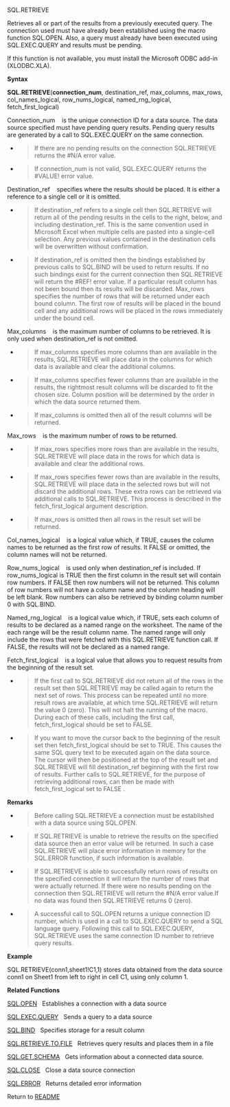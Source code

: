 SQL.RETRIEVE

Retrieves all or part of the results from a previously executed query.
The connection used must have already been established using the macro
function SQL.OPEN. Also, a query must already have been executed using
SQL.EXEC.QUERY and results must be pending.

If this function is not available, you must install the Microsoft ODBC
add-in (XLODBC.XLA).

**Syntax**

**SQL.RETRIEVE**(**connection\_num**, destination\_ref, max\_columns,
max\_rows, col\_names\_logical, row\_nums\_logical, named\_rng\_logical,
fetch\_first\_logical)

Connection\_num&nbsp;&nbsp;&nbsp;&nbsp;is the unique connection ID for a
data source. The data source specified must have pending query results.
Pending query results are generated by a call to SQL.EXEC.QUERY on the
same connection.

  - > If there are no pending results on the connection SQL.RETRIEVE
    > returns the \#N/A error value.

  - > If connection\_num is not valid, SQL.EXEC.QUERY returns the
    > \#VALUE\! error value.


Destination\_ref&nbsp;&nbsp;&nbsp;&nbsp;specifies where the results
should be placed. It is either a reference to a single cell or it is
omitted.

  - > If destination\_ref refers to a single cell then SQL.RETRIEVE will
    > return all of the pending results in the cells to the right,
    > below, and including destination\_ref. This is the same convention
    > used in Microsoft Excel when multiple cells are pasted into a
    > single-cell selection. Any previous values contained in the
    > destination cells will be overwritten without confirmation.

  - > If destination\_ref is omitted then the bindings established by
    > previous calls to SQL.BIND will be used to return results. If no
    > such bindings exist for the current connection then SQL.RETRIEVE
    > will return the \#REF\! error value. If a particular result column
    > has not been bound then its results will be discarded. Max\_rows
    > specifies the number of rows that will be returned under each
    > bound column. The first row of results will be placed in the bound
    > cell and any additional rows will be placed in the rows
    > immediately under the bound cell.


Max\_columns&nbsp;&nbsp;&nbsp;&nbsp;is the maximum number of columns to
be retrieved. It is only used when destination\_ref is not omitted.

  - > If max\_columns specifies more columns than are available in the
    > results, SQL.RETRIEVE will place data in the columns for which
    > data is available and clear the additional columns.

  - > If max\_columns specifies fewer columns than are available in the
    > results, the rightmost result columns will be discarded to fit the
    > chosen size. Column position will be determined by the order in
    > which the data source returned them.

  - > If max\_columns is omitted then all of the result columns will be
    > returned.


Max\_rows&nbsp;&nbsp;&nbsp;&nbsp;is the maximum number of rows to be
returned.

  - > If max\_rows specifies more rows than are available in the
    > results, SQL.RETRIEVE will place data in the rows for which data
    > is available and clear the additional rows.

  - > If max\_rows specifies fewer rows than are available in the
    > results, SQL.RETRIEVE will place data in the selected rows but
    > will not discard the additional rows. These extra rows can be
    > retrieved via additional calls to SQL.RETRIEVE. This process is
    > described in the fetch\_first\_logical argument description.

  - > If max\_rows is omitted then all rows in the result set will be
    > returned.


Col\_names\_logical&nbsp;&nbsp;&nbsp;&nbsp;is a logical value which, if
TRUE, causes the column names to be returned as the first row of
results. It FALSE or omitted, the column names will not be returned.

Row\_nums\_logical&nbsp;&nbsp;&nbsp;&nbsp;is used only when
destination\_ref is included. If row\_nums\_logical is TRUE then the
first column in the result set will contain row numbers. If FALSE then
row numbers will not be returned. This column of row numbers will not
have a column name and the column heading will be left blank. Row
numbers can also be retrieved by binding column number 0 with SQL.BIND.

Named\_rng\_logical&nbsp;&nbsp;&nbsp;&nbsp;is a logical value which, if
TRUE, sets each column of results to be declared as a named range on the
worksheet. The name of the each range will be the result column name.
The named range will only include the rows that were fetched with this
SQL.RETRIEVE function call. If FALSE, the results will not be declared
as a named range.

Fetch\_first\_logical&nbsp;&nbsp;&nbsp;&nbsp;is a logical value that
allows you to request results from the beginning of the result set.

  - > If the first call to SQL.RETRIEVE did not return all of the rows
    > in the result set then SQL.RETRIEVE may be called again to return
    > the next set of rows. This process can be repeated until no more
    > result rows are available, at which time SQL.RETRIEVE will return
    > the value 0 (zero). This will not halt the running of the macro.
    > During each of these calls, including the first call,
    > fetch\_first\_logical should be set to FALSE.

  - > If you want to move the cursor back to the beginning of the result
    > set then fetch\_first\_logical should be set to TRUE. This causes
    > the same SQL query text to be executed again on the data source.
    > The cursor will then be positioned at the top of the result set
    > and SQL.RETRIEVE will fill destination\_ref beginning with the
    > first row of results. Further calls to SQL.RETRIEVE, for the
    > purpose of retrieving additional rows, can then be made with
    > fetch\_first\_logical set to FALSE .


**Remarks**

  - > Before calling SQL.RETRIEVE a connection must be established with
    > a data source using SQL.OPEN.

  - > If SQL.RETRIEVE is unable to retrieve the results on the specified
    > data source then an error value will be returned. In such a case
    > SQL.RETRIEVE will place error information in memory for the
    > SQL.ERROR function, if such information is available.

  - > If SQL.RETRIEVE is able to successfully return rows of results on
    > the specified connection it will return the number of rows that
    > were actually returned. If there were no results pending on the
    > connection then SQL.RETRIEVE will return the \#N/A error value.If
    > no data was found then SQL.RETRIEVE returns 0 (zero).

  - > A successful call to SQL.OPEN returns a unique connection ID
    > number, which is used in a call to SQL.EXEC.QUERY to send a SQL
    > language query. Following this call to SQL.EXEC.QUERY,
    > SQL.RETRIEVE uses the same connection ID number to retrieve query
    > results.

**Example**

SQL.RETRIEVE(conn1,sheet1\!C1,1) stores data obtained from the data
source conn1 on Sheet1 from left to right in cell C1, using only column
1.

**Related Functions**

[SQL.OPEN](SQL.OPEN.md)&nbsp;&nbsp;&nbsp;Establishes a connection with a data source

[SQL.EXEC.QUERY](SQL.EXEC.QUERY.md)&nbsp;&nbsp;&nbsp;Sends a query to a data source

[SQL.BIND](SQL.BIND.md)&nbsp;&nbsp;&nbsp;Specifies storage for a result column

[SQL.RETRIEVE.TO.FILE](SQL.RETRIEVE.TO.FILE.md)&nbsp;&nbsp;&nbsp;Retrieves query results and places
them in a file

[SQL.GET.SCHEMA](SQL.GET.SCHEMA.md)&nbsp;&nbsp;&nbsp;Gets information about a connected data
source.

[SQL.CLOSE](SQL.CLOSE.md)&nbsp;&nbsp;&nbsp;Close a data source connection

[SQL.ERROR](SQL.ERROR.md)&nbsp;&nbsp;&nbsp;Returns detailed error information



Return to [README](README.md)

